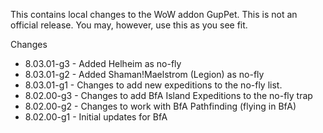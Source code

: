This contains local changes to the WoW addon GupPet.  This is not an official 
release. You may, however, use this as you see fit.

Changes

* 8.03.01-g3 -  Added Helheim as no-fly
* 8.03.01-g2 -  Added Shaman!Maelstrom (Legion) as no-fly  
* 8.03.01-g1 -  Changes to add new expeditions to the no-fly list.
* 8.02.00-g3 -  Changes to add BfA Island Expeditions to the no-fly trap 
* 8.02.00-g2 -  Changes to work with BfA Pathfinding (flying in BfA)
* 8.02.00-g1 -  Initial updates for BfA  
